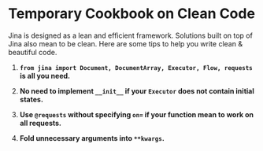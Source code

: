 # Temporary Cookbook on Clean Code

Jina is designed as a lean and efficient framework. Solutions built on top of Jina also mean to be clean. Here are some
tips to help you write clean & beautiful code.

<!-- START doctoc generated TOC please keep comment here to allow auto update -->
<!-- DON'T EDIT THIS SECTION, INSTEAD RE-RUN doctoc TO UPDATE -->



<!-- END doctoc generated TOC please keep comment here to allow auto update -->

1. **`from jina import Document, DocumentArray, Executor, Flow, requests` is all you need.**

1. **No need to implement `__init__` if your `Executor` does not contain initial states.**

1. **Use `@requests` without specifying `on=` if your function mean to work on all requests.**

1. **Fold unnecessary arguments into `**kwargs`.**